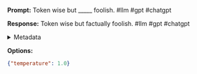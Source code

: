 **Prompt:**
Token wise but _____ foolish. #llm #gpt #chatgpt

**Response:**
Token wise but factually foolish. #llm #gpt #chatgpt

<details><summary>Metadata</summary>

- Duration: 939 ms
- Datetime: 2023-09-02T22:13:02.047734
- Model: gpt-3.5-turbo-0613

</details>

**Options:**
```json
{"temperature": 1.0}
```


